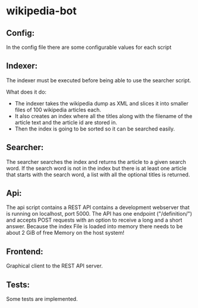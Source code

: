 # wikipedia-bot

## Config:

In the config file there are some configurable values for each script

## Indexer:

The indexer must be executed before being able to use the searcher script.

What does it do:

* The indexer takes the wikipedia dump as XML and slices it into smaller files of 100 wikipedia articles each.
* It also creates an index where all the titles along with the filename of the article text and the article id are stored in.
* Then the index is going to be sorted so it can be searched easily.

## Searcher:

The searcher searches the index and returns the article to a given search word. 
If the search word is not in the index but there is at least one article that starts with the search word, a list with all the optional titles is returned.

## Api:

The api script contains a REST API contains a development webserver that is running on localhost, port 5000.
The API has one endpoint ("/definition/") and accepts POST requests with an option to receive a long and a short answer.
Because the index File is loaded into memory there needs to be about 2 GiB of free Memory on the host system!

## Frontend:

Graphical client to the REST API server.

## Tests:

Some tests are implemented.
